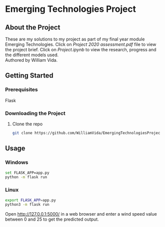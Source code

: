 # Emerging Technologies Project

## About the Project
These are my solutions to my project as part of my final year module Emerging Technologies. Click on *Project 2020 assessment.pdf* file to view the project brief. Click on *Project.ipynb* to view the research, progress and the different models used.
<br>
Authored by William Vida.

## Getting Started
### Prerequisites
Flask

### Downloading the Project
1. Clone the repo
   ```sh
   git clone https://github.com/WilliamVida/EmergingTechnologiesProject
   ```

## Usage
### Windows
```bash
set FLASK_APP=app.py
python -m flask run
```

### Linux
```bash
export FLASK_APP=app.py
python3 -m flask run
```

Open http://127.0.0.1:5000/ in a web browser and enter a wind speed value between 0 and 25 to get the predicted output.
